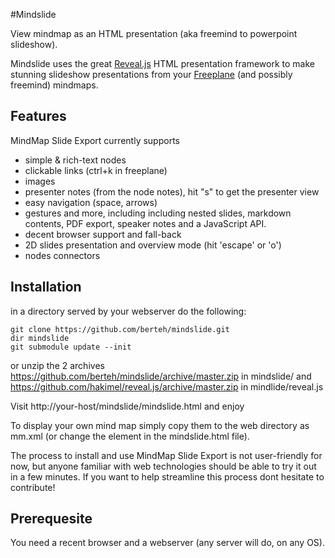 #Mindslide


View mindmap as an HTML presentation (aka freemind to powerpoint slideshow).

Mindslide uses the great  [Reveal.js](http://lab.hakim.se/reveal-js/) HTML presentation framework to make stunning slideshow presentations from your [Freeplane](http://sourceforge.net/projects/freeplane) (and possibly freemind) mindmaps.

## Features

MindMap Slide Export currently supports

* simple & rich-text nodes
* clickable links (ctrl+k in freeplane)
* images
* presenter notes (from the node notes), hit "s" to get the presenter view
* easy navigation (space, arrows)
* gestures and more, including including nested slides, markdown contents, PDF export, speaker notes and a JavaScript API.
* decent browser support and fall-back
* 2D slides presentation and overview mode (hit 'escape' or 'o')
* nodes connectors


## Installation


in a directory served by your webserver do the following:

```
git clone https://github.com/berteh/mindslide.git
dir mindslide
git submodule update --init
```

or unzip the 2 archives https://github.com/berteh/mindslide/archive/master.zip in mindslide/ and https://github.com/hakimel/reveal.js/archive/master.zip in mindlide/reveal.js

Visit http://your-host/mindslide/mindslide.html and enjoy

To display your own mind map simply copy them to the web directory as mm.xml (or change the <link> element in the mindslide.html file).

The process to install and use MindMap Slide Export is not user-friendly for now, but anyone familiar with web technologies should be able to try it out in a few minutes. If you want to help streamline this process dont hesitate to contribute!

## Prerequesite

You need a recent browser and a webserver (any server will do, on any OS).
